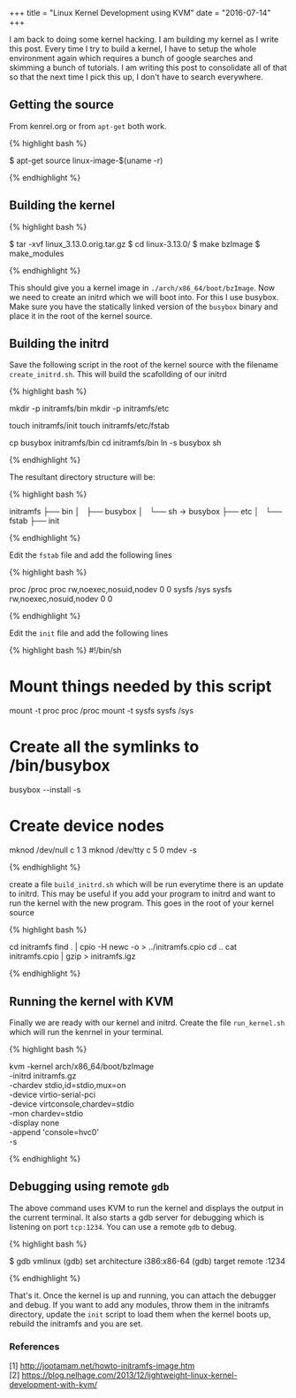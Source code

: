 +++
title = "Linux Kernel Development using KVM"
date = "2016-07-14"
+++

I am back to doing some kernel hacking. I am building my kernel as I write this post. 
Every time I try to build a kernel, I have to setup the whole environment again which 
requires a bunch of google searches and skimming a bunch of tutorials. I am writing this 
post to consolidate all of that so that the next time I pick this up, I don't have to search
everywhere.

## Getting the source

From kenrel.org or from `apt-get` both work.

{% highlight bash %}

$ apt-get source linux-image-$(uname  -r)

{% endhighlight %}


## Building the kernel

{% highlight bash %}

 $ tar -xvf linux_3.13.0.orig.tar.gz 
 $ cd linux-3.13.0/
 $ make bzImage
 $ make_modules

{% endhighlight %}

This should give you a kernel image in `./arch/x86_64/boot/bzImage`. Now we need to create
an initrd which we will boot into. For this I use busybox. Make sure you have the statically
linked version of the `busybox` binary and place it in the root of the kernel source. 


## Building the initrd

Save the following script in the root of the kernel source with the filename `create_initrd.sh`.
This will build the scafollding of our initrd

{% highlight bash %}

mkdir -p  initramfs/bin
mkdir -p  initramfs/etc

touch  initramfs/init
touch  initramfs/etc/fstab

cp busybox initramfs/bin
cd initramfs/bin
ln -s busybox sh

{% endhighlight %}

The resultant directory structure will be:

{% highlight bash %}

initramfs
├── bin
│   ├── busybox
│   └── sh -> busybox
├── etc
│   └── fstab
├── init

{% endhighlight %}

Edit the `fstab` file and add the following lines

{% highlight bash %}

proc /proc proc rw,noexec,nosuid,nodev 0 0
sysfs /sys sysfs rw,noexec,nosuid,nodev 0 0

{% endhighlight %}

Edit the `init` file and add the following lines

{% highlight bash %}
#!/bin/sh

# Mount things needed by this script
mount -t proc proc /proc
mount -t sysfs sysfs /sys

# Create all the symlinks to /bin/busybox
busybox --install -s

# Create device nodes
mknod /dev/null c 1 3
mknod /dev/tty c 5 0
mdev -s

{% endhighlight %}

create a file `build_initrd.sh` which will be run everytime there is an update
to initrd. This may be useful if you add your program to initrd and want to 
run the kernel with the new program. This goes in the root of your kernel source

{% highlight bash %}

cd initramfs
find . | cpio -H newc -o > ../initramfs.cpio
cd ..
cat initramfs.cpio | gzip > initramfs.igz

{% endhighlight %}


## Running the kernel with KVM

Finally we are ready with our kernel and initrd. Create the file `run_kernel.sh` 
which will run the kenrnel in your terminal. 

{% highlight bash %}

kvm -kernel arch/x86_64/boot/bzImage \
    -initrd initramfs.gz \
    -chardev stdio,id=stdio,mux=on \
    -device virtio-serial-pci \
    -device virtconsole,chardev=stdio \
    -mon chardev=stdio \
    -display none \
    -append 'console=hvc0'\
    -s

{% endhighlight %}


## Debugging using remote `gdb`

The above command uses KVM to run the kernel and displays the output in the
current terminal. It also starts a gdb server for debugging which is listening
on port `tcp:1234`. You can use a remote `gdb` to  debug.


{% highlight bash %}

 $ gdb vmlinux
 (gdb) set architecture  i386:x86-64
 (gdb) target remote :1234

{% endhighlight %}

That's it. Once the kernel is up and running, you can attach the debugger and
debug. If you want to add any modules, throw them in the initramfs directory,
update the `init` script to load them when the kernel boots up, rebuild the
initramfs and you are set.


### References

[1] http://jootamam.net/howto-initramfs-image.htm <br/>
[2] https://blog.nelhage.com/2013/12/lightweight-linux-kernel-development-with-kvm/


